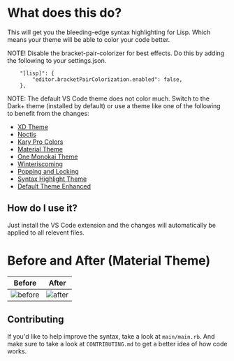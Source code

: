 # What does this do?
This will get you the bleeding-edge syntax highlighting for Lisp. Which means your theme will be able to color your code better.

NOTE! Disable the bracket-pair-colorizer for best effects.
Do this by adding the following to your settings.json.
```
    "[lisp]": {
        "editor.bracketPairColorization.enabled": false,
    },
```

NOTE: The default VS Code theme does not color much. Switch to the Dark+ theme (installed by default) or use a theme like one of the following to benefit from the changes:
- [XD Theme](https://marketplace.visualstudio.com/items?itemName=jeff-hykin.xd-theme)
- [Noctis](https://marketplace.visualstudio.com/items?itemName=liviuschera.noctis)
- [Kary Pro Colors](https://marketplace.visualstudio.com/items?itemName=karyfoundation.theme-karyfoundation-themes)
- [Material Theme](https://marketplace.visualstudio.com/items?itemName=Equinusocio.vsc-material-theme)
- [One Monokai Theme](https://marketplace.visualstudio.com/items?itemName=azemoh.one-monokai)
- [Winteriscoming](https://marketplace.visualstudio.com/items?itemName=johnpapa.winteriscoming)
- [Popping and Locking](https://marketplace.visualstudio.com/items?itemName=hedinne.popping-and-locking-vscode)
- [Syntax Highlight Theme](https://marketplace.visualstudio.com/items?itemName=peaceshi.syntax-highlight)
- [Default Theme Enhanced](https://marketplace.visualstudio.com/items?itemName=ms-vscode.cpptools-themes)

## How do I use it?
Just install the VS Code extension and the changes will automatically be applied to all relevent files.

# Before and After (Material Theme)
Before                     | After 
:-------------------------:|:-------------------------:
![before](https://github.com/jeff-hykin/better-lisp-syntax/assets/17692058/4027e64a-2fb0-460d-a58f-10d5655cf04e) | ![after](https://github.com/jeff-hykin/better-lisp-syntax/assets/17692058/2f8f4d6a-49eb-4982-b1e9-6f2d4b198c94)
 
## Contributing
If you'd like to help improve the syntax, take a look at `main/main.rb`. And make sure to take a look at `CONTRIBUTING.md` to get a better idea of how code works.